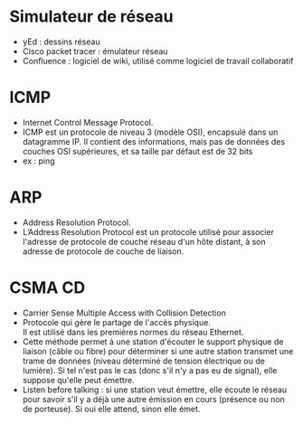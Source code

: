 # Simulateur de réseau
- yEd : dessins réseau
- Cisco packet tracer : émulateur réseau
- Confluence : logiciel de wiki, utilisé comme logiciel de travail collaboratif

# ICMP
- Internet Control Message Protocol.  
- ICMP est un protocole de niveau 3 (modèle OSI), encapsulé dans un datagramme IP. Il 
contient des informations, mais pas de données des couches OSI supérieures, et sa taille 
par défaut est de 32 bits
- ex : ping

# ARP
- Address Resolution Protocol.  
- L’Address Resolution Protocol est un protocole utilisé pour associer l'adresse de protocole de couche réseau d'un hôte distant, à son adresse de protocole de couche de liaison.

# CSMA CD
- Carrier Sense Multiple Access with Collision Detection
- Protocole qui gère le partage de l'accès physique.  
Il est utilisé dans les premières normes du réseau Ethernet.
- Cette méthode permet à une station d'écouter le support physique de liaison (câble ou fibre) pour déterminer si une autre station transmet une trame de données (niveau déterminé de tension électrique ou de lumière). Si tel n'est pas le cas (donc s'il n'y a pas eu de signal), elle suppose qu'elle peut émettre.
- Listen before talking : si une station veut émettre, elle écoute le réseau pour savoir s'il y a déjà une autre émission en cours (présence ou non de porteuse). Si oui elle attend, sinon elle émet.
